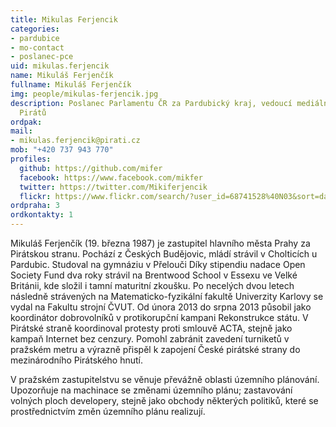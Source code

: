 ```yaml
---
title: Mikulas Ferjencik
categories:
- pardubice
- mo-contact
- poslanec-pce
uid: mikulas.ferjencik
name: Mikuláš Ferjenčík
fullname: Mikuláš Ferjenčík
img: people/mikulas-ferjencik.jpg
description: Poslanec Parlamentu ČR za Pardubický kraj, vedoucí mediálního odboru
  Pirátů
ordpak: 
mail:
- mikulas.ferjencik@pirati.cz
mob: "+420 737 943 770"
profiles:
  github: https://github.com/mifer
  facebook: https://www.facebook.com/mikfer
  twitter: https://twitter.com/Mikiferjencik
  flickr: https://www.flickr.com/search/?user_id=68741528%40N03&sort=date-taken-desc&view_all=1&text=mikul%C3%A1%C5%A1%20ferjen%C4%8D%C3%ADk
ordpraha: 3
ordkontakty: 1
---
```


Mikuláš Ferjenčík (19. března 1987) je zastupitel hlavního města Prahy za Pirátskou stranu. Pochází z Českých Budějovic, mládí strávil v Cholticích u Pardubic. Studoval na gymnáziu v Přelouči Díky stipendiu nadace Open Society Fund dva roky strávil na Brentwood School v Essexu ve Velké Británii, kde složil i tamní maturitní zkoušku. Po necelých dvou letech následně strávených na Matematicko-fyzikální fakultě Univerzity Karlovy se vydal na Fakultu strojní ČVUT. Od února 2013 do srpna 2013 působil jako koordinátor dobrovolníků v protikorupční kampani Rekonstrukce státu. V Pirátské straně koordinoval protesty proti smlouvě ACTA, stejně jako kampaň Internet bez cenzury. Pomohl zabránit zavedení turniketů v pražském metru a výrazně přispěl k zapojení České pirátské strany do mezinárodního Pirátského hnutí.

V pražském zastupitelstvu se věnuje převážně oblasti územního plánování. Upozorňuje na machinace se změnami územního plánu; zastavování volných ploch developery, stejně jako obchody některých politiků, které se prostřednictvím změn územního plánu realizují.
